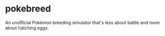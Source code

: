 # pokebreed
An unofficial Pokémon breeding simulator that's less about battle and more about hatching eggs.
